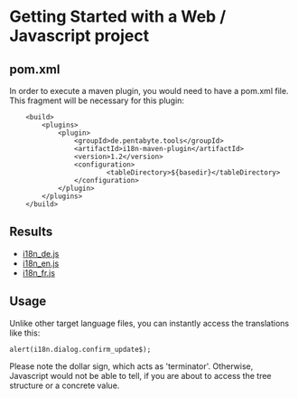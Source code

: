 # Getting Started with a Web / Javascript project

## pom.xml

In order to execute a maven plugin, you would need to have a pom.xml file. This fragment will be necessary for this plugin:

```
	<build>
		<plugins>
			<plugin>
				<groupId>de.pentabyte.tools</groupId>
				<artifactId>i18n-maven-plugin</artifactId>
				<version>1.2</version>
				<configuration>
						<tableDirectory>${basedir}</tableDirectory>
				</configuration>
			</plugin>
		</plugins>
	</build>
```

## Results

- [i18n_de.js](../src/test/resources/i18n_de.js)
- [i18n_en.js](../src/test/resources/i18n_en.js)
- [i18n_fr.js](../src/test/resources/i18n_fr.js)

## Usage

Unlike other target language files, you can instantly access the translations like this:

```
alert(i18n.dialog.confirm_update$);
```

Please note the dollar sign, which acts as 'terminator'. Otherwise, Javascript would not be able to tell, if you are about to access the tree structure or a concrete value. 
